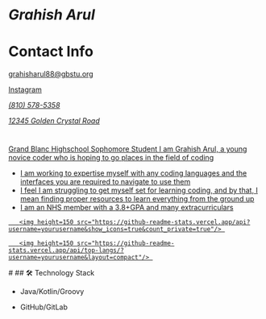 #  *Grahish Arul*

# Contact Info
<a href='mailto:grahisharul88@gbstu.org'>grahisharul88@gbstu.org</a> 
</p> 

<a href="📫https://www.instagram.com/grahish.08"> Instagram

*(810) 578-5358*
   
*12345 Golden Crystal Road*
  #
Grand Blanc Highschool Sophomore Student
I am Grahish Arul, a young novice coder who is hoping to go places in the field of coding


 - I am working to expertise myself with any coding languages and the interfaces you are required to navigate to use them
 - I feel I am struggling to get myself set for learning coding, and by that, I mean finding proper resources to learn everything from the ground up
 - I am an NHS member with a 3.8+GPA and many extracurriculars 


<p align='center'> 

   <a href="https://github-readme-stats.vercel.app/api?username=yourusername&show_icons=true&count_private=true"> 

       <img height=150 src="https://github-readme-stats.vercel.app/api?username=yourusername&show_icons=true&count_private=true"/> 

   </a> 

   <a href="https://github.com/yourusername/github-readme-stats"> 

       <img height=150 src="https://github-readme-stats.vercel.app/api/top-langs/?username=yourusername&layout=compact"/> 

   </a> 

</p> 
   #
## 🛠 Technology Stack 

* Java/Kotlin/Groovy 

* GitHub/GitLab 
   
   
